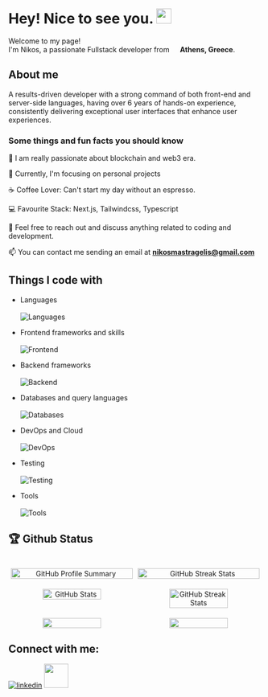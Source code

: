 
# Hey! Nice to see you. <img src="https://raw.githubusercontent.com/MartinHeinz/MartinHeinz/master/wave.gif" width="30px" height="30px">

<p>Welcome to my page! </br> I'm Nikos, a passionate Fullstack developer from <img src="https://github.com/user-attachments/assets/eed9b48a-684f-4a2a-a6d5-74965fb9f462" width="13"/> <b>Athens, Greece</b>.

## About me

A results-driven developer with a strong command of both front-end and server-side languages, having over 6 years of hands-on experience, consistently delivering exceptional user interfaces that enhance user experiences.

### Some things and fun facts you should know

🚀 I am really passionate about blockchain and web3 era.

🔭 Currently, I'm focusing on personal projects

☕ Coffee Lover: Can't start my day without an espresso.

💻 Favourite Stack: Next.js, Tailwindcss, Typescript

💬 Feel free to reach out and discuss anything related to coding and development.

📫 You can contact me sending an email at **nikosmastragelis@gmail.com**

## Things I code with
  
- Languages </br> </br>
  ![Languages](https://skillicons.dev/icons?i=js,ts,solidity)

- Frontend frameworks and skills </br> </br>
  ![Frontend](https://skillicons.dev/icons?i=nextjs,react,redux,threejs,html,css,sass,bootstrap,materialui,tailwind)

- Backend frameworks </br></br>
  ![Backend](https://skillicons.dev/icons?i=nodejs,nestjs,express,fastify)

- Databases and query languages </br></br>
  ![Databases](https://skillicons.dev/icons?i=mongodb,postgresql,redis,graphql,prisma)

- DevOps and Cloud </br></br>
  ![DevOps](https://skillicons.dev/icons?i=aws,docker,grafana,prometheus,sentry)

- Testing </br></br>
  ![Testing](https://skillicons.dev/icons?i=vitest,jest,cypress)

- Tools </br></br>
  ![Tools](https://skillicons.dev/icons?i=git,github,vscode,remix,linux,vite,firebase,npm,yarn,pnpm,postman,vercel,markdown)


## 🏆 Github Status

<div style="display: flex; flex-direction: column; align-items: center; width: 100%;">
  <div style="display: flex; justify-content: space-around; width: 100%; margin-top: 20px;" align="center">
    <img src="http://github-profile-summary-cards.vercel.app/api/cards/profile-details?username=mastrangelis&theme=tokyonight" alt="GitHub Profile Summary" style="width: 96%;" />
    <img src="https://github-readme-streak-stats.herokuapp.com/?user=mastrangelis&theme=tokyonight&hide_border=true" alt="GitHub Streak Stats" style="width: 96%;"/>
  </div>
  <div style="display: flex; justify-content: space-around; width: 100%; margin-top: 20px;" align="center">
    <img src="http://github-profile-summary-cards.vercel.app/api/cards/repos-per-language?username=mastrangelis&theme=tokyonight" alt="GitHub Stats" style="width: 48%;"/>
    <img src="http://github-profile-summary-cards.vercel.app/api/cards/most-commit-language?username=mastrangelis&theme=tokyonight" alt="GitHub Streak Stats" style="width: 48%;"/>
  </div>
  <div style="display: flex; justify-content: space-around; width: 100%; margin-top: 20px;" align="center">
      <img src="http://github-profile-summary-cards.vercel.app/api/cards/stats?username=mastrangelis&theme=tokyonight"  style="width: 48%;">
      <img src="http://github-profile-summary-cards.vercel.app/api/cards/productive-time?username=mastrangelis&theme=tokyonight&utcOffset=2"  style="width: 48%;">
  </div>
</div>

<!--START_SECTION:waka-->

<!--END_SECTION:waka-->


## Connect with me:

[![linkedin](https://skillicons.dev/icons?i=linkedin)](https://www.linkedin.com/in/nikos-mastrangelis/) <a href="https://www.nikosmastragelis.dev/" target="_blank" rel="noopener noreferrer"><img src="https://github.com/user-attachments/assets/87e39707-f19d-4c54-a91e-5556e1eb877c" width="48" ></a>

